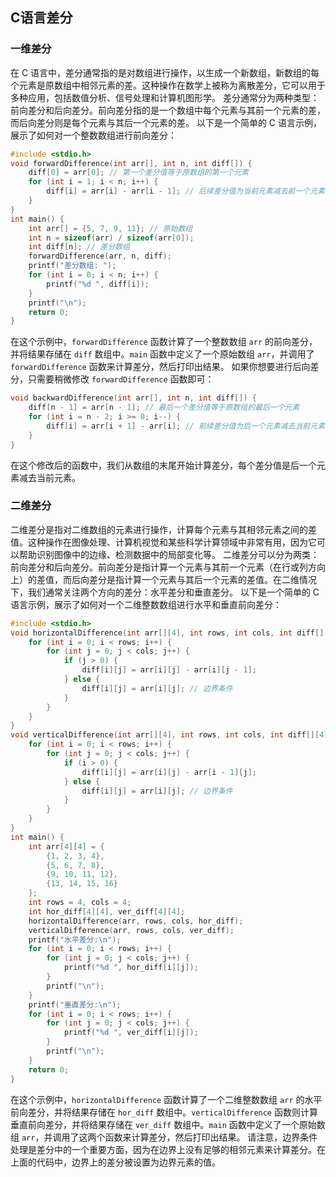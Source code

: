 ## C语言差分
### 一维差分
在 C 语言中，差分通常指的是对数组进行操作，以生成一个新数组，新数组的每个元素是原数组中相邻元素的差。这种操作在数学上被称为离散差分，它可以用于多种应用，包括数值分析、信号处理和计算机图形学。
差分通常分为两种类型：前向差分和后向差分。前向差分指的是一个数组中每个元素与其前一个元素的差，而后向差分则是每个元素与其后一个元素的差。
以下是一个简单的 C 语言示例，展示了如何对一个整数数组进行前向差分：
```c
#include <stdio.h>
void forwardDifference(int arr[], int n, int diff[]) {
    diff[0] = arr[0]; // 第一个差分值等于原数组的第一个元素
    for (int i = 1; i < n; i++) {
        diff[i] = arr[i] - arr[i - 1]; // 后续差分值为当前元素减去前一个元素
    }
}
int main() {
    int arr[] = {5, 7, 9, 11}; // 原始数组
    int n = sizeof(arr) / sizeof(arr[0]);
    int diff[n]; // 差分数组
    forwardDifference(arr, n, diff);
    printf("差分数组: ");
    for (int i = 0; i < n; i++) {
        printf("%d ", diff[i]);
    }
    printf("\n");
    return 0;
}
```
在这个示例中，`forwardDifference` 函数计算了一个整数数组 `arr` 的前向差分，并将结果存储在 `diff` 数组中。`main` 函数中定义了一个原始数组 `arr`，并调用了 `forwardDifference` 函数来计算差分，然后打印出结果。
如果你想要进行后向差分，只需要稍微修改 `forwardDifference` 函数即可：
```c
void backwardDifference(int arr[], int n, int diff[]) {
    diff[n - 1] = arr[n - 1]; // 最后一个差分值等于原数组的最后一个元素
    for (int i = n - 2; i >= 0; i--) {
        diff[i] = arr[i + 1] - arr[i]; // 前续差分值为后一个元素减去当前元素
    }
}
```
在这个修改后的函数中，我们从数组的末尾开始计算差分，每个差分值是后一个元素减去当前元素。

###  二维差分
二维差分是指对二维数组的元素进行操作，计算每个元素与其相邻元素之间的差值。这种操作在图像处理、计算机视觉和某些科学计算领域中非常有用，因为它可以帮助识别图像中的边缘、检测数据中的局部变化等。
二维差分可以分为两类：前向差分和后向差分。前向差分是指计算一个元素与其前一个元素（在行或列方向上）的差值，而后向差分是指计算一个元素与其后一个元素的差值。在二维情况下，我们通常关注两个方向的差分：水平差分和垂直差分。
以下是一个简单的 C 语言示例，展示了如何对一个二维整数数组进行水平和垂直前向差分：
```c
#include <stdio.h>
void horizontalDifference(int arr[][4], int rows, int cols, int diff[][4]) {
    for (int i = 0; i < rows; i++) {
        for (int j = 0; j < cols; j++) {
            if (j > 0) {
                diff[i][j] = arr[i][j] - arr[i][j - 1];
            } else {
                diff[i][j] = arr[i][j]; // 边界条件
            }
        }
    }
}
void verticalDifference(int arr[][4], int rows, int cols, int diff[][4]) {
    for (int i = 0; i < rows; i++) {
        for (int j = 0; j < cols; j++) {
            if (i > 0) {
                diff[i][j] = arr[i][j] - arr[i - 1][j];
            } else {
                diff[i][j] = arr[i][j]; // 边界条件
            }
        }
    }
}
int main() {
    int arr[4][4] = {
        {1, 2, 3, 4},
        {5, 6, 7, 8},
        {9, 10, 11, 12},
        {13, 14, 15, 16}
    };
    int rows = 4, cols = 4;
    int hor_diff[4][4], ver_diff[4][4];
    horizontalDifference(arr, rows, cols, hor_diff);
    verticalDifference(arr, rows, cols, ver_diff);
    printf("水平差分:\n");
    for (int i = 0; i < rows; i++) {
        for (int j = 0; j < cols; j++) {
            printf("%d ", hor_diff[i][j]);
        }
        printf("\n");
    }
    printf("垂直差分:\n");
    for (int i = 0; i < rows; i++) {
        for (int j = 0; j < cols; j++) {
            printf("%d ", ver_diff[i][j]);
        }
        printf("\n");
    }
    return 0;
}
```
在这个示例中，`horizontalDifference` 函数计算了一个二维整数数组 `arr` 的水平前向差分，并将结果存储在 `hor_diff` 数组中。`verticalDifference` 函数则计算垂直前向差分，并将结果存储在 `ver_diff` 数组中。`main` 函数中定义了一个原始数组 `arr`，并调用了这两个函数来计算差分，然后打印出结果。
请注意，边界条件处理是差分中的一个重要方面，因为在边界上没有足够的相邻元素来计算差分。在上面的代码中，边界上的差分被设置为边界元素的值。


<!--stackedit_data:
eyJoaXN0b3J5IjpbLTEyNTA0MTEwNjldfQ==
-->